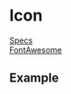 # Icon
[Specs](https://www.sketch.com/s/6034ddd9-a0d3-4844-adda-bd4c821f24b1/a/nbK4Ez)  
[FontAwesome](https://fontawesome.com/icons?d=gallery&m=free)
<GithubLink docPath="Icon.md" />

## Example

<Icon-Example />
<GithubLink examplePath="Icon/Example.vue" />

